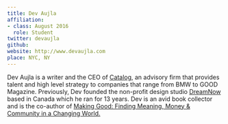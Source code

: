 ```yaml
---
title: Dev Aujla
affiliation:
- class: August 2016
  role: Student
twitter: devaujla
github: 
website: http://www.devaujla.com
place: NYC, NY
---
```

Dev Aujla is a writer and the CEO of [Catalog](http://opencatalog.co/), an advisory firm that provides talent and high level strategy to companies that range from BMW to GOOD Magazine. Previously, Dev founded the non-profit design studio [DreamNow](http://www.dreamnow.org/) based in Canada which he ran for 13 years. Dev is an avid book collector and is the co-author of [Making Good: Finding Meaning, Money & Community in a Changing World.](https://www.amazon.com/books/dp/B00B558KI8)